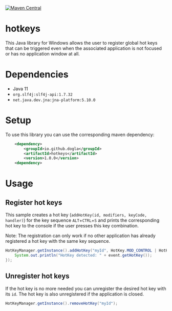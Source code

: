 
[![Maven Central](https://img.shields.io/maven-central/v/io.github.dogla/filesystem-watcher.svg?label=Maven%20Central)](https://search.maven.org/artifact/io.github.dogla/hotkeys)

# hotkeys

This Java library for Windows allows the user to register global hot keys that can be triggered even when the associated application is not focused or has no application window at all.

# Dependencies

- Java 11
- `org.slf4j:slf4j-api:1.7.32`
- `net.java.dev.jna:jna-platform:5.10.0`

# Setup

To use this library you can use the corresponding maven dependency:

```xml
    <dependency>
		<groupId>io.github.dogla</groupId>
		<artifactId>hotkeys</artifactId>
		<version>1.0.0</version>
    <dependency>
```

# Usage

## Register hot keys

This sample creates a hot key (`addHotKey(id, modifiers, keyCode, handler)`) for the key sequence `ALT`+`CTRL`+`S` and prints the corresponding hot key to the console if the user presses this key combination.

Note: The registration can only work if no other application has already registered a hot key with the same key sequence.

```java
HotKeyManager.getInstance().addHotKey("myId", HotKey.MOD_CONTROL | HotKey.MOD_ALT, 'S', (event) -> {
    System.out.println("HotKey detected: " + event.getHotKey());
});
```

## Unregister hot keys

If the hot key is no more needed you can unregister the desired hot key with its `id`. The hot key is also unregistered if the application is closed.
```java
HotKeyManager.getInstance().removeHotKey("myId");
```
